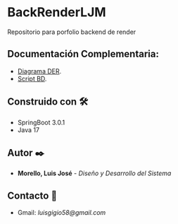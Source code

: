 # BackRenderLJM
Repositorio para porfolio backend de render

## Documentación Complementaria:

* [Diagrama DER](https://github.com/lucho1157/BackRenderLJM/blob/main/Diagrama%20DER.PNG).<br>
* [Script BD](https://github.com/lucho1157/BackRenderLJM/blob/main/Script%20BaseDeDatos.sql).

## Construido con 🛠️

* SpringBoot 3.0.1
* Java 17

## Autor ✒️
* **Morello, Luis José** - *Diseño y Desarrollo del Sistema*

## Contacto 📱
* Gmail: _luisgigio58@gmail.com_